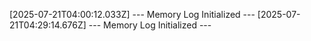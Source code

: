 [2025-07-21T04:00:12.033Z] --- Memory Log Initialized ---
[2025-07-21T04:29:14.676Z] --- Memory Log Initialized ---
